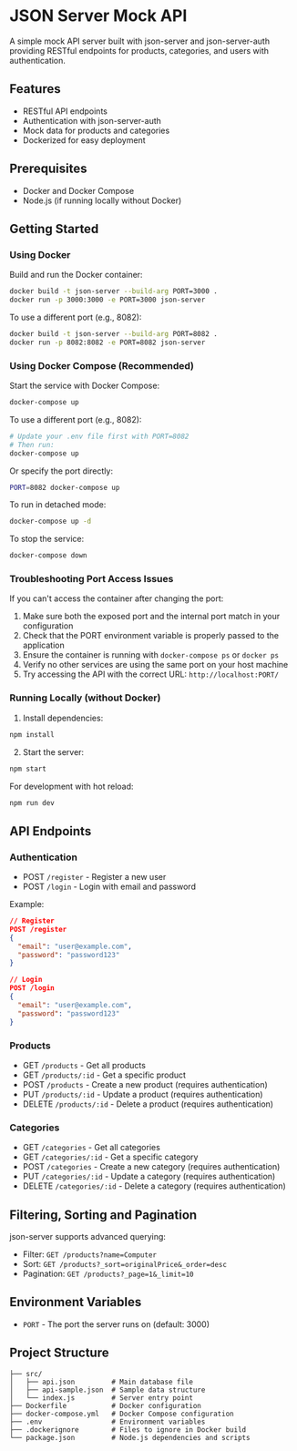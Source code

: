 # JSON Server Mock API

A simple mock API server built with json-server and json-server-auth providing RESTful endpoints for products, categories, and users with authentication.

## Features

- RESTful API endpoints
- Authentication with json-server-auth
- Mock data for products and categories
- Dockerized for easy deployment

## Prerequisites

- Docker and Docker Compose
- Node.js (if running locally without Docker)

## Getting Started

### Using Docker

Build and run the Docker container:

```bash
docker build -t json-server --build-arg PORT=3000 .
docker run -p 3000:3000 -e PORT=3000 json-server
```

To use a different port (e.g., 8082):

```bash
docker build -t json-server --build-arg PORT=8082 .
docker run -p 8082:8082 -e PORT=8082 json-server
```

### Using Docker Compose (Recommended)

Start the service with Docker Compose:

```bash
docker-compose up
```

To use a different port (e.g., 8082):

```bash
# Update your .env file first with PORT=8082
# Then run:
docker-compose up
```

Or specify the port directly:

```bash
PORT=8082 docker-compose up
```

To run in detached mode:

```bash
docker-compose up -d
```

To stop the service:

```bash
docker-compose down
```

### Troubleshooting Port Access Issues

If you can't access the container after changing the port:

1. Make sure both the exposed port and the internal port match in your configuration
2. Check that the PORT environment variable is properly passed to the application
3. Ensure the container is running with `docker-compose ps` or `docker ps`
4. Verify no other services are using the same port on your host machine
5. Try accessing the API with the correct URL: `http://localhost:PORT/`

### Running Locally (without Docker)

1. Install dependencies:
```bash
npm install
```

2. Start the server:
```bash
npm start
```

For development with hot reload:
```bash
npm run dev
```

## API Endpoints

### Authentication

- POST `/register` - Register a new user
- POST `/login` - Login with email and password

Example:
```json
// Register
POST /register
{
  "email": "user@example.com",
  "password": "password123"
}

// Login
POST /login
{
  "email": "user@example.com",
  "password": "password123"
}
```

### Products

- GET `/products` - Get all products
- GET `/products/:id` - Get a specific product
- POST `/products` - Create a new product (requires authentication)
- PUT `/products/:id` - Update a product (requires authentication)
- DELETE `/products/:id` - Delete a product (requires authentication)

### Categories

- GET `/categories` - Get all categories
- GET `/categories/:id` - Get a specific category
- POST `/categories` - Create a new category (requires authentication)
- PUT `/categories/:id` - Update a category (requires authentication)
- DELETE `/categories/:id` - Delete a category (requires authentication)

## Filtering, Sorting and Pagination

json-server supports advanced querying:

- Filter: `GET /products?name=Computer`
- Sort: `GET /products?_sort=originalPrice&_order=desc`
- Pagination: `GET /products?_page=1&_limit=10`

## Environment Variables

- `PORT` - The port the server runs on (default: 3000)

## Project Structure

```
├── src/
│   ├── api.json         # Main database file
│   ├── api-sample.json  # Sample data structure
│   └── index.js         # Server entry point
├── Dockerfile           # Docker configuration
├── docker-compose.yml   # Docker Compose configuration
├── .env                 # Environment variables
├── .dockerignore        # Files to ignore in Docker build
└── package.json         # Node.js dependencies and scripts
```
